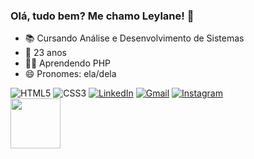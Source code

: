 ### Olá, tudo bem? Me chamo Leylane! 👋

- 📚 Cursando Análise e Desenvolvimento de Sistemas
- 🌱 23 anos
- 👩‍💻 Aprendendo PHP
- 😄 Pronomes: ela/dela

<div>
<img src="https://img.shields.io/badge/HTML5-E34F26?style=for-the-badge&logo=html5&logoColor=white" alt="HTML5">
<img src="https://img.shields.io/badge/CSS3-1572B6?style=for-the-badge&logo=css3&logoColor=white" alt="CSS3">
<a href="https://linkedin.com/in/leylane-maciel"><img src="https://img.shields.io/badge/LinkedIn-0077B5?style=for-the-badge&logo=linkedin&logoColor=white" alt="LinkedIn"></a>
<a href="mailto:leylesk@gmail.com"><img src="https://img.shields.io/badge/Gmail-D14836?style=for-the-badge&logo=gmail&logoColor=white" alt="Gmail"></a>
<a href="https://instagram.com/leylanerr"><img src="https://img.shields.io/badge/Instagram-E4405F?style=for-the-badge&logo=instagram&logoColor=white" alt="Instagram"></a>
</div>

<div>
  <img height="80em" src="https://github-readme-stats.vercel.app/api/top-langs/?username=leylanemaciel&layout=compact&theme=cobalt">
</div>
